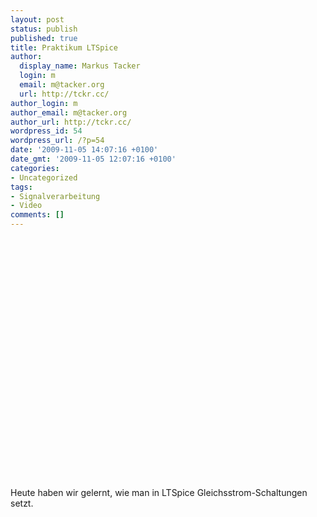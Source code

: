 ```yaml
---
layout: post
status: publish
published: true
title: Praktikum LTSpice
author:
  display_name: Markus Tacker
  login: m
  email: m@tacker.org
  url: http://tckr.cc/
author_login: m
author_email: m@tacker.org
author_url: http://tckr.cc/
wordpress_id: 54
wordpress_url: /?p=54
date: '2009-11-05 14:07:16 +0100'
date_gmt: '2009-11-05 12:07:16 +0100'
categories:
- Uncategorized
tags:
- Signalverarbeitung
- Video
comments: []
---
```

<p><object width="480" height="385"><param name="movie" value="http://www.youtube.com/v/bR8fRzb34pg&hl=en&fs=1&rel=0"></param><param name="allowFullScreen" value="true"></param><param name="allowscriptaccess" value="always"></param><embed src="http://www.youtube.com/v/bR8fRzb34pg&hl=en&fs=1&rel=0" type="application/x-shockwave-flash" allowscriptaccess="always" allowfullscreen="true" width="480" height="385"></embed></object></p>
<p>Heute haben wir gelernt, wie man in LTSpice Gleichsstrom-Schaltungen setzt.</p>
